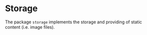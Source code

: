 # Storage

The package `storage` implements the storage and providing of static content (i.e. image files).
